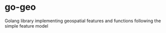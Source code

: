 # go-geo

Golang library implementing geospatial features and functions following the simple feature model